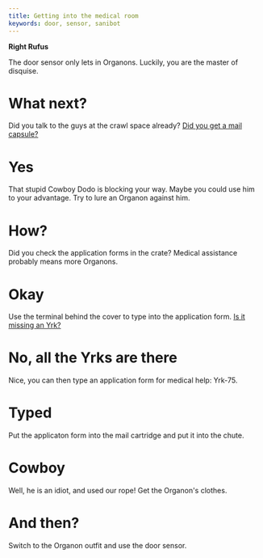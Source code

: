 ```yaml
---
title: Getting into the medical room
keywords: door, sensor, sanibot
---
```


**Right Rufus**

The door sensor only lets in Organons. Luckily, you are the master of disquise.

# What next?
Did you talk to the guys at the crawl space already? [Did you get a mail capsule?](050-mail-capsule.md)

# Yes
That stupid Cowboy Dodo is blocking your way. Maybe you could use him to your advantage. Try to lure an Organon against him.

# How?
Did you check the application forms in the crate? Medical assistance probably means more Organons.

# Okay
Use the terminal behind the cover to type into the application form. [Is it missing an Yrk?](060-yrk.md)

# No, all the Yrks are there
Nice, you can then type an application form for medical help: Yrk-75.

# Typed
Put the applicaton form into the mail cartridge and put it into the chute.

# Cowboy
Well, he is an idiot, and used our rope! Get the Organon's clothes.

# And then?
Switch to the Organon outfit and use the door sensor.
